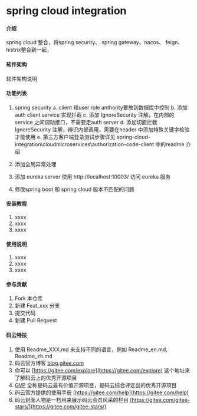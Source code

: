 # spring cloud integration

#### 介绍
spring cloud 整合，将spring security、 spring gateway、nacos、 feign、histrix整合到一起，

#### 软件架构
软件架构说明

#### 功能列表
1. spring security
  a. client 和user role anthority要放到数据库中控制
  b. 添加auth client service 实现拦截
  c. 添加 IgnoreSecurity 注解，在内部的service 之间调动接口，不需要走auth server
  d. 添加切面拦截 IgnoreSecurity 注解，辨识内部调用，需要在header 中添加特殊关键字检验才能使用
  e. 第三方客户端登录测试步骤详见  spring-cloud-integration\cloudmicroservices\authorization-code-client 中的readme 介绍

2. 添加全局异常处理

3. 添加 eureka server 使用 http://localhost:10003/ 访问 eureka 服务
4. 修改spring boot 和 spring cloud 版本不匹配的问题

#### 安装教程

1.  xxxx
2.  xxxx
3.  xxxx

#### 使用说明

1.  xxxx
2.  xxxx
3.  xxxx

#### 参与贡献

1.  Fork 本仓库
2.  新建 Feat_xxx 分支
3.  提交代码
4.  新建 Pull Request


#### 码云特技

1.  使用 Readme\_XXX.md 来支持不同的语言，例如 Readme\_en.md, Readme\_zh.md
2.  码云官方博客 [blog.gitee.com](https://blog.gitee.com)
3.  你可以 [https://gitee.com/explore](https://gitee.com/explore) 这个地址来了解码云上的优秀开源项目
4.  [GVP](https://gitee.com/gvp) 全称是码云最有价值开源项目，是码云综合评定出的优秀开源项目
5.  码云官方提供的使用手册 [https://gitee.com/help](https://gitee.com/help)
6.  码云封面人物是一档用来展示码云会员风采的栏目 [https://gitee.com/gitee-stars/](https://gitee.com/gitee-stars/)
